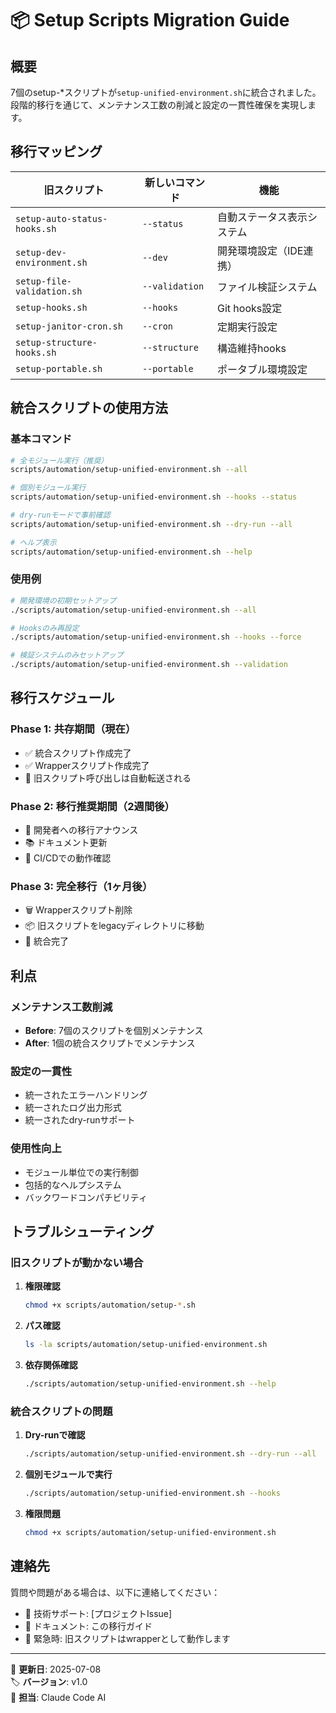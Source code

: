 # 📦 Setup Scripts Migration Guide

## 概要

7個のsetup-*スクリプトが`setup-unified-environment.sh`に統合されました。
段階的移行を通じて、メンテナンス工数の削減と設定の一貫性確保を実現します。

## 移行マッピング

| 旧スクリプト | 新しいコマンド | 機能 |
|-------------|----------------|------|
| `setup-auto-status-hooks.sh` | `--status` | 自動ステータス表示システム |
| `setup-dev-environment.sh` | `--dev` | 開発環境設定（IDE連携） |
| `setup-file-validation.sh` | `--validation` | ファイル検証システム |
| `setup-hooks.sh` | `--hooks` | Git hooks設定 |
| `setup-janitor-cron.sh` | `--cron` | 定期実行設定 |
| `setup-structure-hooks.sh` | `--structure` | 構造維持hooks |
| `setup-portable.sh` | `--portable` | ポータブル環境設定 |

## 統合スクリプトの使用方法

### 基本コマンド

```bash
# 全モジュール実行（推奨）
scripts/automation/setup-unified-environment.sh --all

# 個別モジュール実行
scripts/automation/setup-unified-environment.sh --hooks --status

# dry-runモードで事前確認
scripts/automation/setup-unified-environment.sh --dry-run --all

# ヘルプ表示
scripts/automation/setup-unified-environment.sh --help
```

### 使用例

```bash
# 開発環境の初期セットアップ
./scripts/automation/setup-unified-environment.sh --all

# Hooksのみ再設定
./scripts/automation/setup-unified-environment.sh --hooks --force

# 検証システムのみセットアップ
./scripts/automation/setup-unified-environment.sh --validation
```

## 移行スケジュール

### Phase 1: 共存期間（現在）
- ✅ 統合スクリプト作成完了
- ✅ Wrapperスクリプト作成完了
- 🔄 旧スクリプト呼び出しは自動転送される

### Phase 2: 移行推奨期間（2週間後）
- 📢 開発者への移行アナウンス
- 📚 ドキュメント更新
- 🧪 CI/CDでの動作確認

### Phase 3: 完全移行（1ヶ月後）
- 🗑️ Wrapperスクリプト削除
- 📦 旧スクリプトをlegacyディレクトリに移動
- 🏁 統合完了

## 利点

### メンテナンス工数削減
- **Before**: 7個のスクリプトを個別メンテナンス
- **After**: 1個の統合スクリプトでメンテナンス

### 設定の一貫性
- 統一されたエラーハンドリング
- 統一されたログ出力形式
- 統一されたdry-runサポート

### 使用性向上
- モジュール単位での実行制御
- 包括的なヘルプシステム
- バックワードコンパチビリティ

## トラブルシューティング

### 旧スクリプトが動かない場合

1. **権限確認**
   ```bash
   chmod +x scripts/automation/setup-*.sh
   ```

2. **パス確認**
   ```bash
   ls -la scripts/automation/setup-unified-environment.sh
   ```

3. **依存関係確認**
   ```bash
   ./scripts/automation/setup-unified-environment.sh --help
   ```

### 統合スクリプトの問題

1. **Dry-runで確認**
   ```bash
   ./scripts/automation/setup-unified-environment.sh --dry-run --all
   ```

2. **個別モジュールで実行**
   ```bash
   ./scripts/automation/setup-unified-environment.sh --hooks
   ```

3. **権限問題**
   ```bash
   chmod +x scripts/automation/setup-unified-environment.sh
   ```

## 連絡先

質問や問題がある場合は、以下に連絡してください：
- 🎯 技術サポート: [プロジェクトIssue]
- 📖 ドキュメント: この移行ガイド
- 🔧 緊急時: 旧スクリプトはwrapperとして動作します

---

📅 **更新日**: 2025-07-08  
🏷️ **バージョン**: v1.0  
👤 **担当**: Claude Code AI